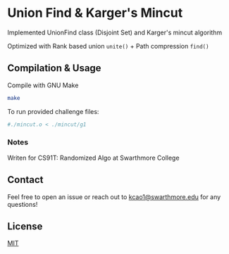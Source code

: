 # Union Find & Karger's Mincut
Implemented UnionFind class (Disjoint Set) and Karger's mincut algorithm

Optimized with Rank based union `unite()` + Path compression `find()`


## Compilation & Usage

Compile with GNU Make

```bash
make
```
To run provided challenge files: 
``` bash
#./mincut.o < ./mincut/g1
```

### Notes
Writen for CS91T: Randomized Algo at Swarthmore College

## Contact
Feel free to open an issue or reach out to kcao1@swarthmore.edu for any questions!

## License
[MIT](https://choosealicense.com/licenses/mit/)

